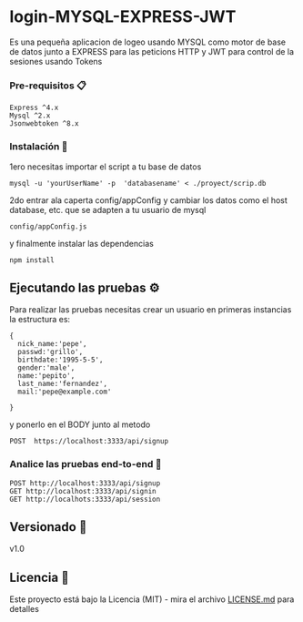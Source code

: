 # login-MYSQL-EXPRESS-JWT 

Es una pequeña aplicacion de logeo usando MYSQL como motor de base de datos
junto a EXPRESS para las peticions HTTP y JWT para control de la sesiones usando
Tokens 


### Pre-requisitos 📋

```
Express ^4.x
Mysql ^2.x
Jsonwebtoken ^8.x
```

### Instalación 🔧

1ero necesitas importar el script a tu base de datos
```
mysql -u 'yourUserName' -p  'databasename' < ./proyect/scrip.db

```
2do entrar ala caperta config/appConfig y cambiar los datos como el host
database, etc. que se adapten a tu usuario de mysql

```
config/appConfig.js

```
y finalmente instalar las dependencias
```
npm install 

```

## Ejecutando las pruebas ⚙️

Para realizar las pruebas necesitas crear un usuario en primeras instancias la
estructura es:
```
{
  nick_name:'pepe',
  passwd:'grillo',
  birthdate:'1995-5-5',
  gender:'male',
  name:'pepito',
  last_name:'fernandez',
  mail:'pepe@example.com'

}
```
y ponerlo en el BODY junto al metodo
```
POST  https://localhost:3333/api/signup
```


### Analice las pruebas end-to-end 🔩


```
POST http://localhost:3333/api/signup
GET http://localhost:3333/api/signin
GET http://localhots:3333/api/session
```


## Versionado 📌

v1.0


## Licencia 📄

Este proyecto está bajo la Licencia (MIT) - mira el archivo [LICENSE.md](LICENSE.md) para detalles



